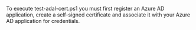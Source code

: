 To execute test-adal-cert.ps1 you must first register an Azure AD application, create a self-signed certificate and associate it with your Azure AD application for credentials.